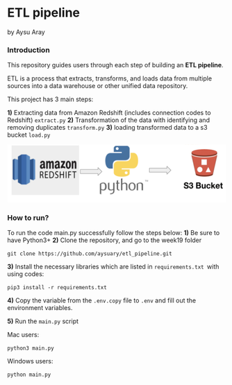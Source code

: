 # ETL pipeline
by Aysu Aray

### Introduction
This repository guides users through each step of building an **ETL pipeline**. 

ETL is a process that extracts, transforms, and loads data from multiple sources into a data warehouse or other unified data repository.

This project has 3 main steps:

**1)** Extracting data from Amazon Redshift (includes connection codes to Redshift)
  `extract.py`
**2)** Transformation of the data with identifying and removing duplicates
  `transform.py`
**3)**  loading transformed data to a s3 bucket
   `load.py`

![ETL pipeline](screenshot.png)

### How to run?
To run the code main.py successfully follow the steps below:
**1)** Be sure to have Python3+ 
**2)** Clone the repository, and go to the week19 folder
````
git clone https://github.com/aysuary/etl_pipeline.git
````

**3)** Install the necessary libraries which are listed in `requirements.txt `with using codes:
```
pip3 install -r requirements.txt
```
**4)** Copy the variable from the `.env.copy` file to `.env` and fill out the environment variables.

**5)** Run the `main.py` script
 
Mac users:
```
python3 main.py
```

Windows users:
````
python main.py
````



